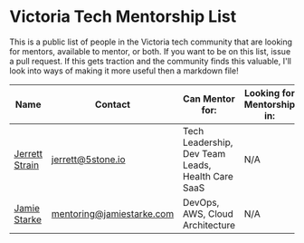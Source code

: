 # Victoria Tech Mentorship List

This is a public list of people in the Victoria tech community that are looking for mentors, available to mentor, or both. If you want to be on this list, issue a pull request. If this gets traction and the community finds this valuable, I'll look into ways of making it more useful then a markdown file!



| Name                    | Contact                  | Can Mentor for:                                  | Looking for Mentorship in:     |
|-------------------------|--------------------------|--------------------------------------------------|--------------------------------|
| [Jerrett Strain](https://www.linkedin.com/in/jerrett/) | jerrett@5stone.io  | Tech Leadership, Dev Team Leads, Health Care SaaS |  N/A |
| [Jamie Starke](https://www.jamiestarke.com) | mentoring@jamiestarke.com  | DevOps, AWS, Cloud Architecture |  N/A |

